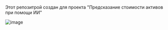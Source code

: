 Этот репозитрой создан для проекта "Предсказание стоимости активов при помощи ИИ"


![image](https://github.com/fxfd24/Yahoo_fxfd24.gihub.io/assets/92445614/fa133d55-8617-4b87-b9b0-1d517c599f21)
